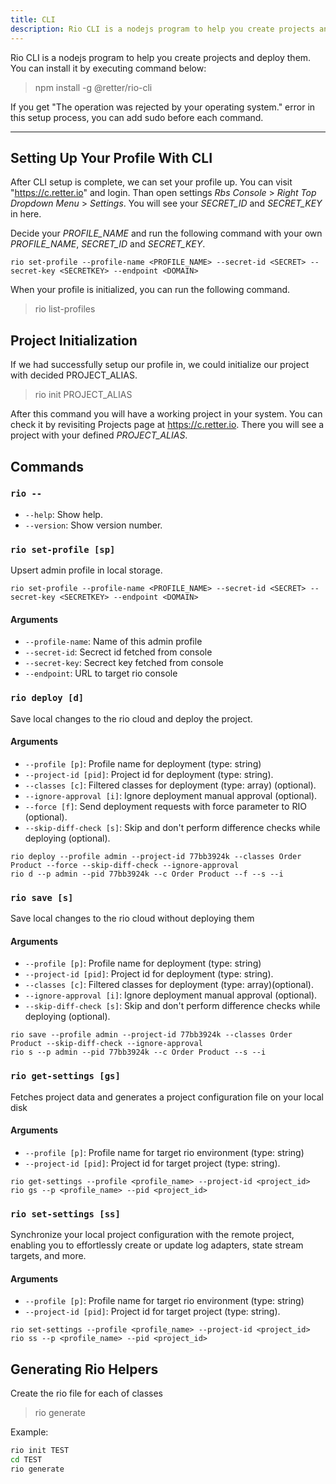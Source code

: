 ```yaml
---
title: CLI
description: Rio CLI is a nodejs program to help you create projects and deploy them.
---
```


Rio CLI is a nodejs program to help you create projects and deploy them.
You can install it by executing command below:

> npm install -g @retter/rio-cli

If you get "The operation was rejected by your operating system." error in this setup process, you can add sudo before each command.

---

## Setting Up Your Profile With CLI

After CLI setup is complete, we can set your profile up. You can visit "https://c.retter.io" and login.
Than open settings *Rbs Console* > *Right Top Dropdown Menu* > *Settings*.
You will see your *SECRET_ID* and *SECRET_KEY* in here.

Decide your *PROFILE_NAME* and run the following command with your own *PROFILE_NAME*, *SECRET_ID* and *SECRET_KEY*.

```shell
rio set-profile --profile-name <PROFILE_NAME> --secret-id <SECRET> --secret-key <SECRETKEY> --endpoint <DOMAIN>
```

When your profile is initialized, you can run the following command.

> rio list-profiles

## Project Initialization

If we had successfully setup our profile in, we could initialize our project with decided PROJECT_ALIAS.

> rio init PROJECT_ALIAS

After this command you will have a working project in your system.
You can check it by revisiting Projects page at <https://c.retter.io>.
There you will see a project with your defined *PROJECT_ALIAS*.

## Commands

### `rio --`
* `--help`: Show help.
* `--version`: Show version number.

### `rio set-profile [sp]`

Upsert admin profile in local storage.

```shell
rio set-profile --profile-name <PROFILE_NAME> --secret-id <SECRET> --secret-key <SECRETKEY> --endpoint <DOMAIN>
```

#### Arguments

* `--profile-name`: Name of this admin profile
* `--secret-id`: Secrect id fetched from console
* `--secret-key`: Secrect key fetched from console
* `--endpoint`: URL to target rio console

### `rio deploy [d]`

Save local changes to the rio cloud and deploy the project.

#### Arguments

* `--profile [p]`: Profile name for deployment (type: string)
* `--project-id [pid]`: Project id for deployment (type: string).
* `--classes [c]`: Filtered classes for deployment (type: array) (optional).
* `--ignore-approval [i]`: Ignore deployment manual approval (optional).
* `--force [f]`: Send deployment requests with force parameter to RIO (optional).
* `--skip-diff-check [s]`: Skip and don't perform difference checks while deploying (optional).

```shell
rio deploy --profile admin --project-id 77bb3924k --classes Order Product --force --skip-diff-check --ignore-approval
rio d --p admin --pid 77bb3924k --c Order Product --f --s --i
```

### `rio save [s]`

Save local changes to the rio cloud without deploying them

#### Arguments
* `--profile [p]`: Profile name for deployment (type: string)
* `--project-id [pid]`: Project id for deployment (type: string).
* `--classes [c]`: Filtered classes for deployment (type: array)(optional).
* `--ignore-approval [i]`: Ignore deployment manual approval (optional).
* `--skip-diff-check [s]`: Skip and don't perform difference checks while deploying (optional).

```shell
rio save --profile admin --project-id 77bb3924k --classes Order Product --skip-diff-check --ignore-approval
rio s --p admin --pid 77bb3924k --c Order Product --s --i
```

### `rio get-settings [gs]`
Fetches project data and generates a project configuration file on your local disk
#### Arguments
* `--profile [p]`: Profile name for target rio environment (type: string)
* `--project-id [pid]`: Project id for target project (type: string).

```shell
rio get-settings --profile <profile_name> --project-id <project_id>
rio gs --p <profile_name> --pid <project_id>
```
### `rio set-settings [ss]`

Synchronize your local project configuration with the remote project, enabling you to effortlessly create or update log adapters, state stream targets, and more.

#### Arguments
* `--profile [p]`: Profile name for target rio environment (type: string)
* `--project-id [pid]`: Project id for target project (type: string).

```shell
rio set-settings --profile <profile_name> --project-id <project_id>
rio ss --p <profile_name> --pid <project_id>
```

## Generating Rio Helpers

Create the rio file for each of classes

> rio generate

Example:

```bash
rio init TEST
cd TEST
rio generate
```